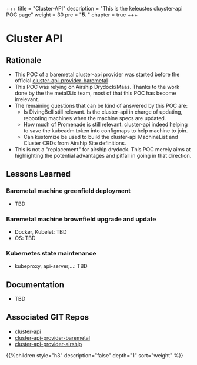 +++
title = "Cluster-API"
description = "This is the keleustes cluyster-api POC page"
weight = 30
pre = "<b>5. </b>"
chapter = true
+++

# Cluster API

## Rationale

- This POC of a baremetal cluster-api provider was started before the official [cluster-api-provider-baremetal](https://github.com/metal3-io/cluster-api-provider-baremetal)
- This POC was relying on Airship Drydock/Maas. Thanks to the work done by the the metal3.io team, most of that this POC has become
  irrelevant.
- The remaining questions that can be kind of answered by this POC are:
  - Is DivingBell still relevant. Is the cluster-api in charge of updating, rebooting machines when the machine specs are updated.
  - How much of Promenade is still relevant. cluster-api indeed helping to save the kubeadm token into configmaps to help
    machine to join.
  - Can kustomize be used to build the cluster-api MachineList and Cluster CRDs from Airship Site definitions.
- This is not a "replacement" for airship drydock. This POC merely aims
  at highlighting the potential advantages and pitfall in going in that
  direction.

## Lessons Learned

### Baremetal machine greenfield deployment 

- TBD

### Baremetal machine brownfield upgrade and update

- Docker, Kubelet: TBD
- OS: TBD

### Kubernetes state maintenance

- kubeproxy, api-server,...: TBD

## Documentation

- TBD

## Associated GIT Repos

- [cluster-api](https://github.com/kubernetes-sigs/cluster-api)
- [cluster-api-provider-baremetal](https://github.com/metal3-io/cluster-api-provider-baremetal)
- [cluster-api-provider-airship](https://github.com/keleustes/cluster-api-provider-airship.git) 

<!--more-->

{{%children style="h3" description="false" depth="1" sort="weight" %}}

